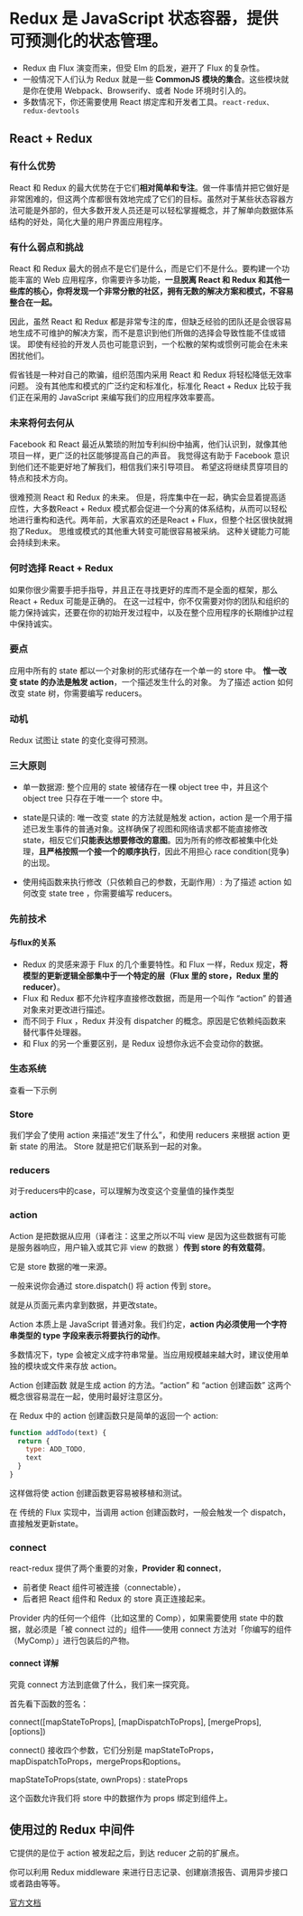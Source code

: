 # Redux 是 JavaScript 状态容器，提供可预测化的状态管理。

- Redux 由 Flux 演变而来，但受 Elm 的启发，避开了 Flux 的复杂性。
- 一般情况下人们认为 Redux 就是一些 **CommonJS 模块的集合**。这些模块就是你在使用 Webpack、Browserify、或者 Node 环境时引入的。
- 多数情况下，你还需要使用 React 绑定库和开发者工具。`react-redux、redux-devtools`

## React + Redux

### 有什么优势

React 和 Redux 的最大优势在于它们**相对简单和专注**。做一件事情并把它做好是非常困难的，但这两个库都很有效地完成了它们的目标。虽然对于某些状态容器方法可能是外部的，但大多数开发人员还是可以轻松掌握概念，并了解单向数据体系结构的好处，简化大量的用户界面应用程序。

### 有什么弱点和挑战

React 和 Redux 最大的弱点不是它们是什么，而是它们不是什么。要构建一个功能丰富的 Web 应用程序，你需要许多功能，**一旦脱离 React 和 Redux 和其他一些库的核心，你将发现一个非常分散的社区，拥有无数的解决方案和模式，不容易整合在一起。**

因此，虽然 React 和 Redux 都是非常专注的库，但缺乏经验的团队还是会很容易地生成不可维护的解决方案，而不是意识到他们所做的选择会导致性能不佳或错误。 即使有经验的开发人员也可能意识到，一个松散的架构或惯例可能会在未来困扰他们。

假省钱是一种对自己的欺骗，组织范围内采用 React 和 Redux 将轻松降低无效率问题。 没有其他库和模式的广泛约定和标准化，标准化 React + Redux 比较于我们正在采用的 JavaScript 来编写我们的应用程序效率要高。

### 未来将何去何从

Facebook 和 React 最近从繁琐的附加专利纠纷中抽离，他们认识到，就像其他项目一样，更广泛的社区能够提高自己的声音。 我觉得这有助于 Facebook 意识到他们还不能更好地了解我们，相信我们来引导项目。 希望这将继续贯穿项目的特点和技术方向。

很难预测 React 和 Redux 的未来。 但是，将库集中在一起，确实会显着提高适应性，大多数React + Redux 模式都会促进一个分离的体系结构，从而可以轻松地进行重构和迭代。两年前，大家喜欢的还是React + Flux，但整个社区很快就拥抱了Redux。 思维或模式的其他重大转变可能很容易被采纳。 这种关键能力可能会持续到未来。

### 何时选择 React + Redux

如果你很少需要手把手指导，并且正在寻找更好的库而不是全面的框架，那么 React + Redux 可能是正确的。 在这一过程中，你不仅需要对你的团队和组织的能力保持诚实，还要在你的初始开发过程中，以及在整个应用程序的长期维护过程中保持诚实。

### 要点

应用中所有的 state 都以一个对象树的形式储存在一个单一的 store 中。
**惟一改变 state 的办法是触发 action**，一个描述发生什么的对象。
为了描述 action 如何改变 state 树，你需要编写 reducers。

### 动机

Redux 试图让 state 的变化变得可预测。

### 三大原则

- 单一数据源: 整个应用的 state 被储存在一棵 object tree 中，并且这个 object tree 只存在于唯一一个 store 中。
- state是只读的: 唯一改变 state 的方法就是触发 action，action 是一个用于描述已发生事件的普通对象。这样确保了视图和网络请求都不能直接修改 state，相反它们**只能表达想要修改的意图**。因为所有的修改都被集中化处理，**且严格按照一个接一个的顺序执行**，因此不用担心 race condition(竞争) 的出现。

- 使用纯函数来执行修改（只依赖自己的参数，无副作用）: 为了描述 action 如何改变 state tree ，你需要编写 reducers。

### 先前技术

#### 与flux的关系

- Redux 的灵感来源于 Flux 的几个重要特性。和 Flux 一样，Redux 规定，**将模型的更新逻辑全部集中于一个特定的层（Flux 里的 store，Redux 里的 reducer）**。
- Flux 和 Redux 都不允许程序直接修改数据，而是用一个叫作 “action” 的普通对象来对更改进行描述。
- 而不同于 Flux ，Redux 并没有 dispatcher 的概念。原因是它依赖纯函数来替代事件处理器。
- 和 Flux 的另一个重要区别，是 Redux 设想你永远不会变动你的数据。

### 生态系统

查看一下示例

### Store

我们学会了使用 action 来描述“发生了什么”，和使用 reducers 来根据 action 更新 state 的用法。
Store 就是把它们联系到一起的对象。

### reducers

对于reducers中的case，可以理解为改变这个变量值的操作类型

### action

Action 是把数据从应用（译者注：这里之所以不叫 view 是因为这些数据有可能是服务器响应，用户输入或其它非 view 的数据 ）**传到 store 的有效载荷**。

它是 store 数据的唯一来源。

一般来说你会通过 store.dispatch() 将 action 传到 store。

就是从页面元素内拿到数据，并更改state。

Action 本质上是 JavaScript 普通对象。我们约定，**action 内必须使用一个字符串类型的 type 字段来表示将要执行的动作**。

多数情况下，type 会被定义成字符串常量。当应用规模越来越大时，建议使用单独的模块或文件来存放 action。

Action 创建函数 就是生成 action 的方法。“action” 和 “action 创建函数” 这两个概念很容易混在一起，使用时最好注意区分。

在 Redux 中的 action 创建函数只是简单的返回一个 action:

```js
function addTodo(text) {
  return {
    type: ADD_TODO,
    text
  }
}
```

这样做将使 action 创建函数更容易被移植和测试。

在 传统的 Flux 实现中，当调用 action 创建函数时，一般会触发一个 dispatch，直接触发更新state。

### connect

react-redux 提供了两个重要的对象，**Provider 和 connect**，

- 前者使 React 组件可被连接（connectable），
- 后者把 React 组件和 Redux 的 store 真正连接起来。

Provider 内的任何一个组件（比如这里的 Comp），如果需要使用 state 中的数据，就必须是「被 connect 过的」组件——使用 connect 方法对「你编写的组件（MyComp）」进行包装后的产物。

#### connect 详解

究竟 connect 方法到底做了什么，我们来一探究竟。

首先看下函数的签名：

connect([mapStateToProps], [mapDispatchToProps], [mergeProps], [options])

connect() 接收四个参数，它们分别是 mapStateToProps，mapDispatchToProps，mergeProps和options。

mapStateToProps(state, ownProps) : stateProps

这个函数允许我们将 store 中的数据作为 props 绑定到组件上。

## 使用过的 Redux 中间件

它提供的是位于 action 被发起之后，到达 reducer 之前的扩展点。

你可以利用 Redux middleware 来进行日志记录、创建崩溃报告、调用异步接口或者路由等等。

[官方文档](https://www.redux.org.cn/docs/advanced/Middleware.html)
